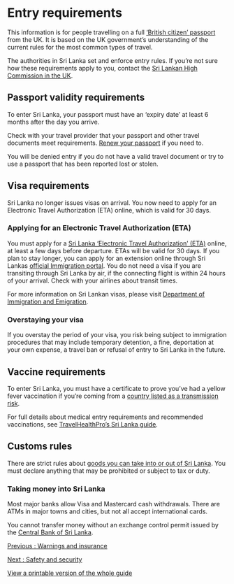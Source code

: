 # Entry requirements

This information is for people travelling on a full [‘British citizen’ passport](https://www.gov.uk/types-of-british-nationality) from the UK. It is based on the UK government’s understanding of the current rules for the most common types of travel.

The authorities in Sri Lanka set and enforce entry rules. If you’re not sure how these requirements apply to you, contact the [Sri Lankan High Commission in the UK](https://srilankahc.uk/).

## Passport validity requirements

To enter Sri Lanka, your passport must have an ‘expiry date’ at least 6 months after the day you arrive.

Check with your travel provider that your passport and other travel documents meet requirements. [Renew your passport](https://www.gov.uk/renew-adult-passport/renew) if you need to.

You will be denied entry if you do not have a valid travel document or try to use a passport that has been reported lost or stolen.

## Visa requirements

Sri Lanka no longer issues visas on arrival. You now need to apply for an Electronic Travel Authorization (ETA) online, which is valid for 30 days.

### Applying for an Electronic Travel Authorization (ETA)

You must apply for a [Sri Lanka ‘Electronic Travel Authorization’ (ETA)](https://www.eta.gov.lk/slvisa/visainfo/extsheta.jsp?locale=en_US) online, at least a few days before departure. ETAs will be valid for 30 days. If you plan to stay longer, you can apply for an extension online through Sri Lankas [official Immigration portal](https://eservices.immigration.gov.lk/vs/home.php). You do not need a visa if you are transiting through Sri Lanka by air, if the connecting flight is within 24 hours of your arrival. Check with your airlines about transit times.

For more information on Sri Lankan visas, please visit [Department of Immigration and Emigration](https://www.immigration.gov.lk/index_e.php).

### Overstaying your visa

If you overstay the period of your visa, you risk being subject to immigration procedures that may include temporary detention, a fine, deportation at your own expense, a travel ban or refusal of entry to Sri Lanka in the future.

## Vaccine requirements

To enter Sri Lanka, you must have a certificate to prove you’ve had a yellow fever vaccination if you’re coming from a [country listed as a transmission risk](https://nathnacyfzone.org.uk/factsheet/65/countries-with-risk-of-yellow-fever-transmission).

For full details about medical entry requirements and recommended vaccinations, see [TravelHealthPro’s Sri Lanka guide](https://travelhealthpro.org.uk/country/204/sri-lanka#Vaccine_Recommendations).

## Customs rules

There are strict rules about [goods you can take into or out of Sri Lanka](https://www.customs.gov.lk/personal/travellers/). You must declare anything that may be prohibited or subject to tax or duty.

### Taking money into Sri Lanka

Most major banks allow Visa and Mastercard cash withdrawals. There are ATMs in major towns and cities, but not all accept international cards.

You cannot transfer money without an exchange control permit issued by the [Central Bank of Sri Lanka](https://www.cbsl.gov.lk/en).

[Previous
:
Warnings and insurance](/foreign-travel-advice/sri-lanka)

[Next
:
Safety and security](/foreign-travel-advice/sri-lanka/safety-and-security)

[View a printable version of the whole guide](/foreign-travel-advice/sri-lanka/print)